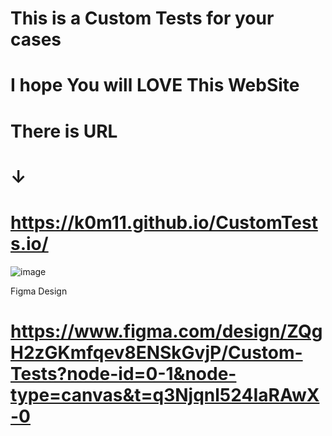 # This is a Custom Tests for your cases
# I hope You will LOVE This WebSite
# There is URL
# ↓
# https://k0m11.github.io/CustomTests.io/

![image](https://github.com/user-attachments/assets/053c53c3-dde2-4f45-a333-e03101084704)


Figma Design

# https://www.figma.com/design/ZQgH2zGKmfqev8ENSkGvjP/Custom-Tests?node-id=0-1&node-type=canvas&t=q3Njqnl524IaRAwX-0

